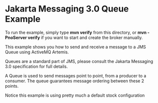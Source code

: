 # Jakarta Messaging 3.0 Queue Example

To run the example, simply type **mvn verify** from this directory, or **mvn -PnoServer verify** if you want to start and create the broker manually.

This example shows you how to send and receive a message to a JMS Queue using ActiveMQ Artemis.

Queues are a standard part of JMS, please consult the Jakarta Messaging 3.0 specification for full details.

A Queue is used to send messages point to point, from a producer to a consumer. The queue guarantees message ordering between these 2 points.

Notice this example is using pretty much a default stock configuration